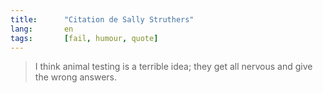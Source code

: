 ```yaml
---
title:      "Citation de Sally Struthers"
lang:       en
tags:       [fail, humour, quote]
---
```



> I think animal testing is a terrible idea; they get all nervous and give the wrong answers.

